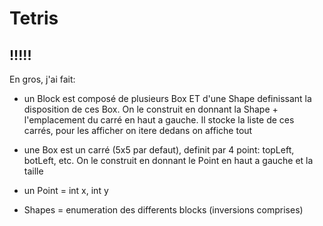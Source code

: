 # Tetris

## !!!!!

En gros, j'ai fait:

- un Block est composé de plusieurs Box ET d'une Shape definissant la disposition de ces Box. On le construit en donnant la Shape + l'emplacement du carré en haut a gauche. Il stocke la liste de ces carrés, pour les afficher on itere dedans on affiche tout

- une Box est un carré (5x5 par defaut), definit par 4 point: topLeft, botLeft, etc. On le construit en donnant le Point en haut a gauche et la taille

- un Point = int x, int y

- Shapes = enumeration des differents blocks (inversions comprises)
